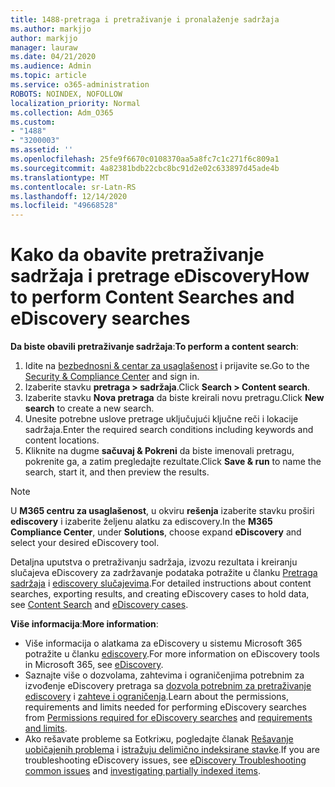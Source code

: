```yaml
---
title: 1488-pretraga i pretraživanje i pronalaženje sadržaja
ms.author: markjjo
author: markjjo
manager: lauraw
ms.date: 04/21/2020
ms.audience: Admin
ms.topic: article
ms.service: o365-administration
ROBOTS: NOINDEX, NOFOLLOW
localization_priority: Normal
ms.collection: Adm_O365
ms.custom:
- "1488"
- "3200003"
ms.assetid: ''
ms.openlocfilehash: 25fe9f6670c0108370aa5a8fc7c1c271f6c809a1
ms.sourcegitcommit: 4a82381bdb22cbc8bc91d2e02c633897d45ade4b
ms.translationtype: MT
ms.contentlocale: sr-Latn-RS
ms.lasthandoff: 12/14/2020
ms.locfileid: "49668528"
---
```

# <a name="how-to-perform-content-searches-and-ediscovery-searches"></a><span data-ttu-id="35090-102">Kako da obavite pretraživanje sadržaja i pretrage eDiscovery</span><span class="sxs-lookup"><span data-stu-id="35090-102">How to perform Content Searches and eDiscovery searches</span></span>

<span data-ttu-id="35090-103">**Da biste obavili pretraživanje sadržaja**:</span><span class="sxs-lookup"><span data-stu-id="35090-103">**To perform a content search**:</span></span>

1. <span data-ttu-id="35090-104">Idite na [bezbednosni & centar za usaglašenost](https://protection.office.com) i prijavite se.</span><span class="sxs-lookup"><span data-stu-id="35090-104">Go to the [Security & Compliance Center](https://protection.office.com) and sign in.</span></span>
2. <span data-ttu-id="35090-105">Izaberite stavku **pretraga > sadržaja**.</span><span class="sxs-lookup"><span data-stu-id="35090-105">Click **Search > Content search**.</span></span>
3. <span data-ttu-id="35090-106">Izaberite stavku **Nova pretraga** da biste kreirali novu pretragu.</span><span class="sxs-lookup"><span data-stu-id="35090-106">Click **New search** to create a new search.</span></span>
4. <span data-ttu-id="35090-107">Unesite potrebne uslove pretrage uključujući ključne reči i lokacije sadržaja.</span><span class="sxs-lookup"><span data-stu-id="35090-107">Enter the required search conditions including keywords and content locations.</span></span>
5. <span data-ttu-id="35090-108">Kliknite na dugme **sačuvaj & Pokreni** da biste imenovali pretragu, pokrenite ga, a zatim pregledajte rezultate.</span><span class="sxs-lookup"><span data-stu-id="35090-108">Click **Save & run** to name the search, start it, and then preview the results.</span></span>

> [!NOTE]
> <span data-ttu-id="35090-109">U **M365 centru za usaglašenost**, u okviru **rešenja** izaberite stavku proširi **ediscovery** i izaberite željenu alatku za ediscovery.</span><span class="sxs-lookup"><span data-stu-id="35090-109">In the **M365 Compliance Center**, under **Solutions**, choose expand **eDiscovery** and select your desired eDiscovery tool.</span></span>

<span data-ttu-id="35090-110">Detaljna uputstva o pretraživanju sadržaja, izvozu rezultata i kreiranju slučajeva eDiscovery za zadržavanje podataka potražite u članku [Pretraga sadržaja](https://docs.microsoft.com/microsoft-365/compliance/content-search) i [ediscovery slučajevima](https://docs.microsoft.com/microsoft-365/compliance/ediscovery-cases).</span><span class="sxs-lookup"><span data-stu-id="35090-110">For detailed instructions about content searches, exporting results, and creating eDiscovery cases to hold data, see [Content Search](https://docs.microsoft.com/microsoft-365/compliance/content-search) and [eDiscovery cases](https://docs.microsoft.com/microsoft-365/compliance/ediscovery-cases).</span></span>

<span data-ttu-id="35090-111">**Više informacija**:</span><span class="sxs-lookup"><span data-stu-id="35090-111">**More information**:</span></span>

- <span data-ttu-id="35090-112">Više informacija o alatkama za eDiscovery u sistemu Microsoft 365 potražite u članku [ediscovery](https://docs.microsoft.com/microsoft-365/compliance/ediscovery).</span><span class="sxs-lookup"><span data-stu-id="35090-112">For more information on eDiscovery tools in Microsoft 365, see [eDiscovery](https://docs.microsoft.com/microsoft-365/compliance/ediscovery).</span></span>
- <span data-ttu-id="35090-113">Saznajte više o dozvolama, zahtevima i ograničenjima potrebnim za izvođenje eDiscovery pretraga sa [dozvola potrebnim za pretraživanje ediscovery](https://docs.microsoft.com/microsoft-365/compliance/assign-ediscovery-permissions) i [zahteve i ograničenja](https://docs.microsoft.com/microsoft-365/compliance/limits-for-content-search).</span><span class="sxs-lookup"><span data-stu-id="35090-113">Learn about the permissions, requirements and limits needed for performing eDiscovery searches from [Permissions required for eDiscovery searches](https://docs.microsoft.com/microsoft-365/compliance/assign-ediscovery-permissions) and [requirements and limits](https://docs.microsoft.com/microsoft-365/compliance/limits-for-content-search).</span></span>
- <span data-ttu-id="35090-114">Ako rešavate probleme sa Eotkriжu, pogledajte članak [Rešavanje uobičajenih problema](https://docs.microsoft.com/microsoft-365/compliance/ediscovery-troubleshooting-common-issues) i [istražuju delimično indeksirane stavke](https://docs.microsoft.com/microsoft-365/compliance/investigating-partially-indexed-items-in-ediscovery).</span><span class="sxs-lookup"><span data-stu-id="35090-114">If you are troubleshooting eDiscovery issues, see [eDiscovery Troubleshooting common issues](https://docs.microsoft.com/microsoft-365/compliance/ediscovery-troubleshooting-common-issues) and [investigating partially indexed items](https://docs.microsoft.com/microsoft-365/compliance/investigating-partially-indexed-items-in-ediscovery).</span></span>
